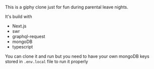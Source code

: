 This is a giphy clone just for fun during parental leave nights.

It's build with
* Next.js
* swr
* graphql-request
* mongoDB
* typescript


You can clone it and run but you need to have your own mongoDB keys stored in `.env.local` file to run it properly